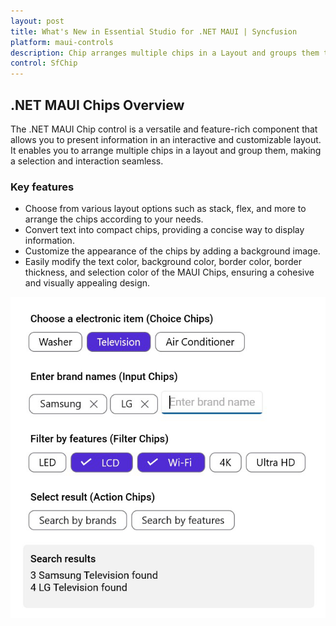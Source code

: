 ```yaml
---
layout: post
title: What's New in Essential Studio for .NET MAUI | Syncfusion
platform: maui-controls
description: Chip arranges multiple chips in a Layout and groups them to make selection easy.
control: SfChip
---
```


## .NET MAUI Chips Overview

The .NET MAUI Chip control is a versatile and feature-rich component that allows you to present information in an interactive and customizable layout. It enables you to arrange multiple chips in a layout and group them, making a selection and interaction seamless.

### Key features

* Choose from various layout options such as stack, flex, and more to arrange the chips according to your needs.
* Convert text into compact chips, providing a concise way to display information.
* Customize the appearance of the chips by adding a background image.
* Easily modify the text color, background color, border color, border thickness, and selection color of the MAUI Chips, ensuring a cohesive and visually appealing design.

![NET MAUI Chip](images/overview/maui_chip.png)
